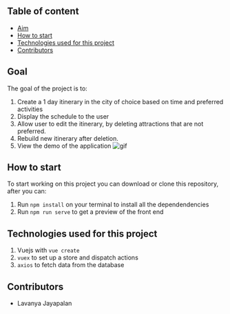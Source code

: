 ## Table of content

- [Aim](#Goal)
- [How to start](#How-to-start)
- [Technologies used for this project](#Technologies-used-for-this-project)
- [Contributors](#Contributors)

## Goal

The goal of the project is to:

1. Create a 1 day itinerary in the city of choice based on time and preferred activities
2. Display the schedule to the user
3. Allow user to edit the itinerary, by deleting attractions that are not preferred.
4. Rebuild new itinerary after deletion.
5. View the demo of the application
   ![gif](./demo/ItineraryPlanner.gif)

## How to start

To start working on this project you can download or clone this repository, after you can:

1. Run `npm install` on your terminal to install all the dependendencies
2. Run `npm run serve` to get a preview of the front end

## Technologies used for this project

1. Vuejs with `vue create`
2. `vuex` to set up a store and dispatch actions
3. `axios` to fetch data from the database

## Contributors

- Lavanya Jayapalan

